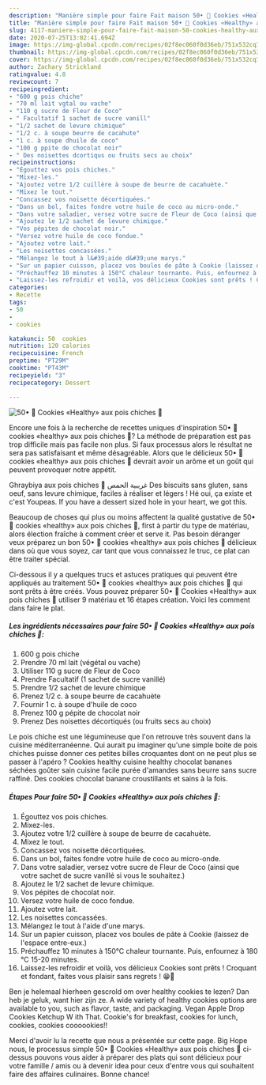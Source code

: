 ```yaml
---
description: "Manière simple pour faire Fait maison 50• 🍪 Cookies «Healthy» aux pois chiches 🍪"
title: "Manière simple pour faire Fait maison 50• 🍪 Cookies «Healthy» aux pois chiches 🍪"
slug: 4117-maniere-simple-pour-faire-fait-maison-50-cookies-healthy-aux-pois-chiches
date: 2020-07-25T13:02:41.694Z
image: https://img-global.cpcdn.com/recipes/02f8ec060f0d36eb/751x532cq70/50•-🍪-cookies-healthy-aux-pois-chiches-🍪-photo-principale-de-la-recette.jpg
thumbnail: https://img-global.cpcdn.com/recipes/02f8ec060f0d36eb/751x532cq70/50•-🍪-cookies-healthy-aux-pois-chiches-🍪-photo-principale-de-la-recette.jpg
cover: https://img-global.cpcdn.com/recipes/02f8ec060f0d36eb/751x532cq70/50•-🍪-cookies-healthy-aux-pois-chiches-🍪-photo-principale-de-la-recette.jpg
author: Zachary Strickland
ratingvalue: 4.8
reviewcount: 7
recipeingredient:
- "600 g pois chiche"
- "70 ml lait vgtal ou vache"
- "110 g sucre de Fleur de Coco"
- " Facultatif 1 sachet de sucre vanill"
- "1/2 sachet de levure chimique"
- "1/2 c. à soupe beurre de cacahute"
- "1 c. à soupe dhuile de coco"
- "100 g ppite de chocolat noir"
- " Des noisettes dcortiqus ou fruits secs au choix"
recipeinstructions:
- "Égouttez vos pois chiches."
- "Mixez-les."
- "Ajoutez votre 1/2 cuillère à soupe de beurre de cacahuète."
- "Mixez le tout."
- "Concassez vos noisette décortiquées."
- "Dans un bol, faites fondre votre huile de coco au micro-onde."
- "Dans votre saladier, versez votre sucre de Fleur de Coco (ainsi que votre sachet de sucre vanillé si vous le souhaitez.)"
- "Ajoutez le 1/2 sachet de levure chimique."
- "Vos pépites de chocolat noir."
- "Versez votre huile de coco fondue."
- "Ajoutez votre lait."
- "Les noisettes concassées."
- "Mélangez le tout à l&#39;aide d&#39;une marys."
- "Sur un papier cuisson, placez vos boules de pâte à Cookie (laissez de l&#39;espace entre-eux.)"
- "Préchauffez 10 minutes à 150°C chaleur tournante. Puis, enfournez à 180 °C 15-20 minutes."
- "Laissez-les refroidir et voilà, vos délicieux Cookies sont prêts ! Croquant et fondant, faites vous plaisir sans regrets ! 😁🍪"
categories:
- Recette
tags:
- 50
- 
- cookies

katakunci: 50  cookies 
nutrition: 120 calories
recipecuisine: French
preptime: "PT29M"
cooktime: "PT43M"
recipeyield: "3"
recipecategory: Dessert

---
```



![50• 🍪 Cookies «Healthy» aux pois chiches 🍪](https://img-global.cpcdn.com/recipes/02f8ec060f0d36eb/751x532cq70/50•-🍪-cookies-healthy-aux-pois-chiches-🍪-photo-principale-de-la-recette.jpg)

Encore une fois à la recherche de recettes uniques d'inspiration 50• 🍪 cookies «healthy» aux pois chiches 🍪? La méthode de préparation est pas trop difficile mais pas facile non plus. Si faux processus alors le résultat ne sera pas satisfaisant et même désagréable. Alors que le délicieux 50• 🍪 cookies «healthy» aux pois chiches 🍪 devrait avoir un arôme et un goût qui peuvent provoquer notre appétit.

Ghraybiya aux pois chiches 🍪 غريبية الحمص Des biscuits sans gluten, sans oeuf, sans levure chimique, faciles à réaliser et légers ! Hé oui, ça existe et c&#39;est Youpeas. If you have a dessert sized hole in your heart, we got this.

Beaucoup de choses qui plus ou moins affectent la qualité gustative de 50• 🍪 cookies «healthy» aux pois chiches 🍪, first à partir du type de matériau, alors élection fraîche à comment créer et serve it. Pas besoin déranger veux préparez un bon 50• 🍪 cookies «healthy» aux pois chiches 🍪 délicieux dans où que vous soyez, car tant que vous connaissez le truc, ce plat can être traiter spécial.


Ci-dessous il y a quelques trucs et astuces pratiques qui peuvent être appliqués au traitement 50• 🍪 cookies «healthy» aux pois chiches 🍪 qui sont prêts à être créés. Vous pouvez préparer 50• 🍪 Cookies «Healthy» aux pois chiches 🍪 utiliser 9 matériau et 16 étapes création. Voici les comment dans faire le plat.

<!--inarticleads1-->

##### Les ingrédients nécessaires pour faire 50• 🍪 Cookies «Healthy» aux pois chiches 🍪:

1.  600 g pois chiche
1. Prendre 70 ml lait (végétal ou vache)
1. Utiliser 110 g sucre de Fleur de Coco
1. Prendre  Facultatif (1 sachet de sucre vanillé)
1. Prendre 1/2 sachet de levure chimique
1. Prenez 1/2 c. à soupe beurre de cacahuète
1. Fournir 1 c. à soupe d&#39;huile de coco
1. Prenez 100 g pépite de chocolat noir
1. Prenez  Des noisettes décortiqués (ou fruits secs au choix)


Le pois chiche est une légumineuse que l&#39;on retrouve très souvent dans la cuisine méditerranéenne. Qui aurait pu imaginer qu&#39;une simple boite de pois chiches puisse donner ces petites billes croquantes dont on ne peut plus se passer à l&#39;apéro ? Cookies healthy cuisine healthy chocolat bananes séchées goûter sain cuisine facile purée d&#39;amandes sans beurre sans sucre raffiné. Des cookies chocolat banane croustillants et sains à la fois. 

<!--inarticleads2-->

##### Étapes Pour faire 50• 🍪 Cookies «Healthy» aux pois chiches 🍪:

1. Égouttez vos pois chiches.
1. Mixez-les.
1. Ajoutez votre 1/2 cuillère à soupe de beurre de cacahuète.
1. Mixez le tout.
1. Concassez vos noisette décortiquées.
1. Dans un bol, faites fondre votre huile de coco au micro-onde.
1. Dans votre saladier, versez votre sucre de Fleur de Coco (ainsi que votre sachet de sucre vanillé si vous le souhaitez.)
1. Ajoutez le 1/2 sachet de levure chimique.
1. Vos pépites de chocolat noir.
1. Versez votre huile de coco fondue.
1. Ajoutez votre lait.
1. Les noisettes concassées.
1. Mélangez le tout à l&#39;aide d&#39;une marys.
1. Sur un papier cuisson, placez vos boules de pâte à Cookie (laissez de l&#39;espace entre-eux.)
1. Préchauffez 10 minutes à 150°C chaleur tournante. Puis, enfournez à 180 °C 15-20 minutes.
1. Laissez-les refroidir et voilà, vos délicieux Cookies sont prêts ! Croquant et fondant, faites vous plaisir sans regrets ! 😁🍪


Ben je helemaal hierheen gescrold om over healthy cookies te lezen? Dan heb je geluk, want hier zijn ze. A wide variety of healthy cookies options are available to you, such as flavor, taste, and packaging. Vegan Apple Drop Cookies Ketchup W ith That. Cookie&#39;s for breakfast, cookies for lunch, cookies, cookies coooookies!! 


Merci d'avoir lu la recette que nous a présentée sur cette page. Big Hope nous, le processus simple 50• 🍪 Cookies «Healthy» aux pois chiches 🍪 ci-dessus pouvons vous aider à préparer des plats qui sont délicieux pour votre famille / amis ou à devenir idea pour ceux d'entre vous qui souhaitent faire des affaires culinaires. Bonne chance!
